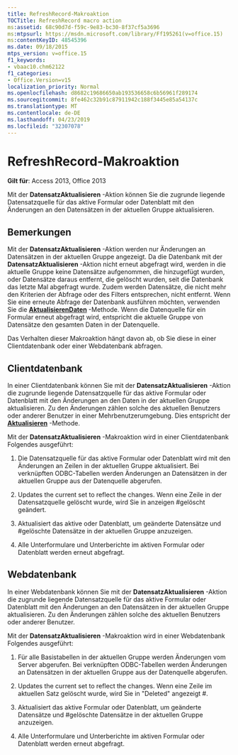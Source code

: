 ```yaml
---
title: RefreshRecord-Makroaktion
TOCTitle: RefreshRecord macro action
ms:assetid: 68c90d7d-f59c-9e83-bc30-8f37cf5a3696
ms:mtpsurl: https://msdn.microsoft.com/library/Ff195261(v=office.15)
ms:contentKeyID: 48545396
ms.date: 09/18/2015
mtps_version: v=office.15
f1_keywords:
- vbaac10.chm62122
f1_categories:
- Office.Version=v15
localization_priority: Normal
ms.openlocfilehash: d8682c19686650ab193536658c6b56961f289174
ms.sourcegitcommit: 8fe462c32b91c87911942c188f3445e85a54137c
ms.translationtype: MT
ms.contentlocale: de-DE
ms.lasthandoff: 04/23/2019
ms.locfileid: "32307078"
---
```

# <a name="refreshrecord-macro-action"></a>RefreshRecord-Makroaktion


**Gilt für**: Access 2013, Office 2013

Mit der **DatensatzAktualisieren** -Aktion können Sie die zugrunde liegende Datensatzquelle für das aktive Formular oder Datenblatt mit den Änderungen an den Datensätzen in der aktuellen Gruppe aktualisieren.

## <a name="remarks"></a>Bemerkungen

Mit der **DatensatzAktualisieren** -Aktion werden nur Änderungen an Datensätzen in der aktuellen Gruppe angezeigt. Da die Datenbank mit der **DatensatzAktualisieren** -Aktion nicht erneut abgefragt wird, werden in die aktuelle Gruppe keine Datensätze aufgenommen, die hinzugefügt wurden, oder Datensätze daraus entfernt, die gelöscht wurden, seit die Datenbank das letzte Mal abgefragt wurde. Zudem werden Datensätze, die nicht mehr den Kriterien der Abfrage oder des Filters entsprechen, nicht entfernt. Wenn Sie eine erneute Abfrage der Datenbank ausführen möchten, verwenden Sie die **[AktualisierenDaten](requery-macro-action.md)** -Methode. Wenn die Datenquelle für ein Formular erneut abgefragt wird, entspricht die aktuelle Gruppe von Datensätze den gesamten Daten in der Datenquelle.

Das Verhalten dieser Makroaktion hängt davon ab, ob Sie diese in einer Clientdatenbank oder einer Webdatenbank abfragen.

## <a name="client-database"></a>Clientdatenbank

In einer Clientdatenbank können Sie mit der **DatensatzAktualisieren** -Aktion die zugrunde liegende Datensatzquelle für das aktive Formular oder Datenblatt mit den Änderungen an den Daten in der aktuellen Gruppe aktualisieren. Zu den Änderungen zählen solche des aktuellen Benutzers oder anderer Benutzer in einer Mehrbenutzerumgebung. Dies entspricht der **[Aktualisieren](https://docs.microsoft.com/office/vba/api/Access.Form.Refresh)** -Methode.

Mit der **DatensatzAktualisieren** -Makroaktion wird in einer Clientdatenbank Folgendes ausgeführt:

1.  Die Datensatzquelle für das aktive Formular oder Datenblatt wird mit den Änderungen an Zeilen in der aktuellen Gruppe aktualisiert. Bei verknüpften ODBC-Tabellen werden Änderungen an Datensätzen in der aktuellen Gruppe aus der Datenquelle abgerufen.

2.  Updates the current set to reflect the changes. Wenn eine Zeile in der Datensatzquelle gelöscht wurde, wird Sie in anzeigen \#gelöscht geändert.

3.  Aktualisiert das aktive oder Datenblatt, um geänderte Datensätze und \#gelöschte Datensätze in der aktuellen Gruppe anzuzeigen.

4.  Alle Unterformulare und Unterberichte im aktiven Formular oder Datenblatt werden erneut abgefragt.

## <a name="web-database"></a>Webdatenbank

In einer Webdatenbank können Sie mit der **DatensatzAktualisieren** -Aktion die zugrunde liegende Datensatzquelle für das aktive Formular oder Datenblatt mit den Änderungen an den Datensätzen in der aktuellen Gruppe aktualisieren. Zu den Änderungen zählen solche des aktuellen Benutzers oder anderer Benutzer.

Mit der **DatensatzAktualisieren** -Makroaktion wird in einer Webdatenbank Folgendes ausgeführt:

1.  Für alle Basistabellen in der aktuellen Gruppe werden Änderungen vom Server abgerufen. Bei verknüpften ODBC-Tabellen werden Änderungen an Datensätzen in der aktuellen Gruppe aus der Datenquelle abgerufen.

2.  Updates the current set to reflect the changes. Wenn eine Zeile im aktuellen Satz gelöscht wurde, wird Sie in "Deleted" angezeigt \#.

3.  Aktualisiert das aktive Formular oder Datenblatt, um geänderte Datensätze und \#gelöschte Datensätze in der aktuellen Gruppe anzuzeigen.

4.  Alle Unterformulare und Unterberichte im aktiven Formular oder Datenblatt werden erneut abgefragt.

